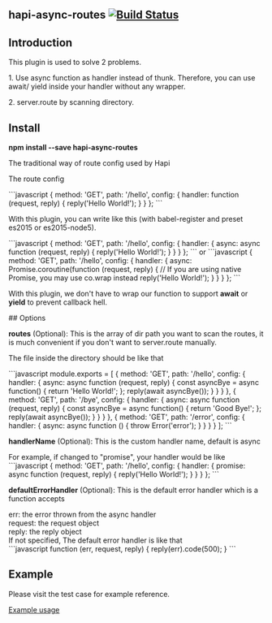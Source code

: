 ## hapi-async-routes [![Build Status](https://travis-ci.org/raymondsze/hapi-async-routes.svg)](https://travis-ci.org/raymondsze/hapi-async-routes.svg?branch=master)
## Introduction
<p>This plugin is used to solve 2 problems.</p>
<p>1. Use async function as handler instead of thunk. Therefore, you can use await/ yield inside your handler without any wrapper.</p>
<p>2. server.route by scanning directory.</p>

## Install
<b>npm install --save hapi-async-routes</b>

<p>The traditional way of route config used by Hapi</p>
<p>The route config</p>
```javascript
{
  method: 'GET', 
  path: '/hello', 
  config: {
    handler: function (request, reply) {
			reply('Hello World!');
    }
  }
};
```
<p>With this plugin, you can write like this (with babel-register and preset es2015 or es2015-node5).</p>
```javascript
{
  method: 'GET', 
  path: '/hello', 
  config: {
    handler: {
      async: async function (request, reply) {
			   reply('Hello World!');
      }
    }
  }
};
```
or
```javascript
{
  method: 'GET', 
  path: '/hello', 
  config: {
    handler: {
      async: Promise.coroutine(function (request, reply) { // If you are using native Promise, you may use co.wrap instead
			   reply('Hello World!');
      }
    }
  }
};
```

<p>With this plugin, we don't have to wrap our function to support <b>await</b> or <b>yield</b> to prevent callback hell.</p>
## Options

<b>routes</b> (Optional): This is the array of dir path you want to scan the routes, it is much convenient if you don't want to server.route manually.</p>
<p>The file inside the directory should be like that</p>
```javascript
module.exports = [
  {
    method: 'GET', path: '/hello', config: {
      handler: {
        async: async function (request, reply) {
          const asyncBye = async function() {
            return 'Hello World!';
          };
          reply(await asyncBye());
        }
      }
    }
  },
  {
    method: 'GET', path: '/bye', config: {
      handler: {
        async: async function (request, reply) {
          const asyncBye = async function() {
            return 'Good Bye!';
          };
          reply(await asyncBye());
        }
      }
    }
  },
  {
    method: 'GET', path: '/error', config: {
      handler: {
        async: async function () {
          throw Error('error');
        }
      }
    }
  }
];
```

<p><b>handlerName</b> (Optional): This is the custom handler name, default is async</p>
For example, if changed to "promise", your handler would be like
```javascript
{
  method: 'GET', 
  path: '/hello', 
  config: {
    handler: {
      promise: async function (request, reply) {
         reply('Hello World!');
      }
    }
  }
};
```

<p><b>defaultErrorHandler</b> (Optional): This is the default error handler which is a function accepts</p>
err: the error thrown from the async handler<br>
request: the request object<br>
reply: the reply object<br>
If not specified, The default error handler is like that<br>
```javascript
function (err, request, reply) {
  reply(err).code(500);
}
```

## Example
<p>Please visit the test case for example reference. </p>
<a href= "https://github.com/raymondsze/hapi-async-routes/tree/master/test">Example usage</a>